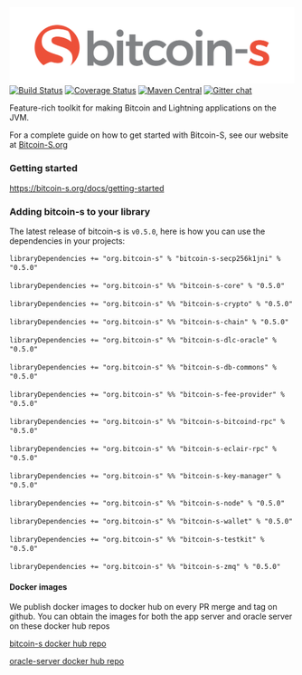 ![Bitcoin-S logo](website/static/img/bitcoin-s-dark-logo.png)
[![Build Status](https://github.com/bitcoin-s/bitcoin-s/workflows/Release/badge.svg)](https://github.com/bitcoin-s/bitcoin-s/actions) [![Coverage Status](https://coveralls.io/repos/github/bitcoin-s/bitcoin-s/badge.svg?branch=master)](https://coveralls.io/github/bitcoin-s/bitcoin-s?branch=master) [![Maven Central](https://img.shields.io/badge/Maven%20Central-0.5.0-brightgreen.svg)](https://mvnrepository.com/artifact/org.bitcoin-s) [![Gitter chat](https://badges.gitter.im/gitterHQ/gitter.png)](https://gitter.im/bitcoin-s-core)

Feature-rich toolkit for making Bitcoin and Lightning applications
on the JVM.

For a complete guide on how to get started with Bitcoin-S, see our website at
[Bitcoin-S.org](https://bitcoin-s.org)

### Getting started

https://bitcoin-s.org/docs/getting-started

### Adding bitcoin-s to your library

The latest release of bitcoin-s is `v0.5.0`, here is how you can use the dependencies in your projects:

```
libraryDependencies += "org.bitcoin-s" % "bitcoin-s-secp256k1jni" % "0.5.0"

libraryDependencies += "org.bitcoin-s" %% "bitcoin-s-core" % "0.5.0"

libraryDependencies += "org.bitcoin-s" %% "bitcoin-s-crypto" % "0.5.0"

libraryDependencies += "org.bitcoin-s" %% "bitcoin-s-chain" % "0.5.0"

libraryDependencies += "org.bitcoin-s" %% "bitcoin-s-dlc-oracle" % "0.5.0"

libraryDependencies += "org.bitcoin-s" %% "bitcoin-s-db-commons" % "0.5.0"

libraryDependencies += "org.bitcoin-s" %% "bitcoin-s-fee-provider" % "0.5.0"

libraryDependencies += "org.bitcoin-s" %% "bitcoin-s-bitcoind-rpc" % "0.5.0"

libraryDependencies += "org.bitcoin-s" %% "bitcoin-s-eclair-rpc" % "0.5.0"

libraryDependencies += "org.bitcoin-s" %% "bitcoin-s-key-manager" % "0.5.0"

libraryDependencies += "org.bitcoin-s" %% "bitcoin-s-node" % "0.5.0"

libraryDependencies += "org.bitcoin-s" %% "bitcoin-s-wallet" % "0.5.0"

libraryDependencies += "org.bitcoin-s" %% "bitcoin-s-testkit" % "0.5.0"

libraryDependencies += "org.bitcoin-s" %% "bitcoin-s-zmq" % "0.5.0"

```

#### Docker images

We publish docker images to docker hub on every PR merge and tag on github.
You can obtain the images for both the app server and oracle server on these
docker hub repos

[bitcoin-s docker hub repo](https://hub.docker.com/r/bitcoinscala/bitcoin-s-server/tags?page=1&ordering=last_updated)

[oracle-server docker hub repo](https://hub.docker.com/r/bitcoinscala/bitcoin-s-oracle-server/tags?page=1&ordering=last_updated)
